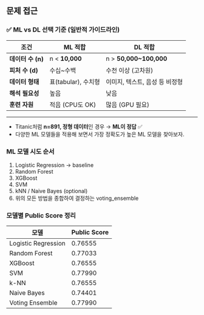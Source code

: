 ## 문제 접근

### ✅ ML vs DL 선택 기준 (일반적 가이드라인)

| 조건              | ML 적합             | DL 적합                        |
| ----------------- | ------------------- | ------------------------------ |
| **데이터 수 (n)** | n < **10,000**      | n > **50,000~100,000**         |
| **피처 수 (d)**   | 수십~수백           | 수천 이상 (고차원)             |
| **데이터 형태**   | 표(tabular), 수치형 | 이미지, 텍스트, 음성 등 비정형 |
| **해석 필요성**   | 높음                | 낮음                           |
| **훈련 자원**     | 적음 (CPU도 OK)     | 많음 (GPU 필요)                |

---

- Titanic처럼 **n=891, 정형 데이터**인 경우 → **ML이 정답** ✅
- 다양한 ML 모델들을 적용해 보면서 가장 정확도가 높은 ML 모델을 찾아보자.

### ML 모델 시도 순서

1. Logistic Regression → baseline
2. Random Forest
3. XGBoost
4. SVM
5. kNN / Naive Bayes (optional)
6. 위의 모든 방법을 종합하여 결정하는 voting_ensemble

### 모델별 Public Score 정리

| 모델                | Public Score |
| ------------------- | ------------ |
| Logistic Regression | 0.76555      |
| Random Forest       | 0.77033      |
| XGBoost             | 0.76555      |
| SVM                 | 0.77990      |
| k-NN                | 0.76555      |
| Naive Bayes         | 0.74401      |
| Voting Ensemble     | 0.77990      |
